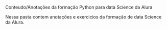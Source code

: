 Conteudo/Anotações da formação Python para data Science da Alura

Nessa pasta contem anotações e exercicios da formação de data Science da Alura. 
